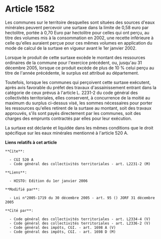 # Article 1582

Les communes sur le territoire desquelles sont situées des sources d'eaux minérales peuvent percevoir une surtaxe dans la
limite de 0,58 euro par hectolitre, portée à 0,70 Euro par hectolitre pour celles qui ont perçu, au titre des volumes mis à
la consommation en 2002, une recette inférieure à celle qu'elles auraient perçue pour ces mêmes volumes en application du
mode de calcul de la surtaxe en vigueur avant le 1er janvier 2002.

Lorsque le produit de cette surtaxe excède le montant des ressources ordinaires de la commune pour l'exercice précédent, ou,
jusqu'au 31 décembre 2005, lorsque ce produit excède de plus de 10 % celui perçu au titre de l'année précédente, le surplus
est attribué au département.

Toutefois, lorsque les communes qui perçoivent cette surtaxe exécutent, après avis favorable du préfet des travaux
d'assainissement entrant dans la catégorie de ceux prévus à l'article L. 2231-2 du code général des collectivités
territoriales, elles conservent, à concurrence de la moitié au maximum du surplus ci-dessus visé, les sommes nécessaires pour
porter les ressources qu'elles retirent de la surtaxe au montant, soit des travaux approuvés, s'ils sont payés directement
par les communes, soit des charges des emprunts contractés par elles pour leur exécution.

La surtaxe est déclarée et liquidée dans les mêmes conditions que le droit spécifique sur les eaux minérales mentionné à
l'article 520 A.

**Liens relatifs à cet article**

	**Cite**:

	  - CGI 520 A
	  - Code général des collectivités territoriales - art. L2231-2 (M)

	**Liens**:

	  - HISTO: Edition du 1er janvier 2006

	**Modifié par**:

	  - Loi n°2005-1719 du 30 décembre 2005 - art. 95 () JORF 31 décembre 2005

	**Cité par**:

	  - Code général des collectivités territoriales - art. L2334-4 (V)
	  - Code général des collectivités territoriales - art. L2336-2 (V)
	  - Code général des impôts, CGI. - art. 1698 A (V)
	  - Code général des impôts, CGI. - art. 1698 D (M)
